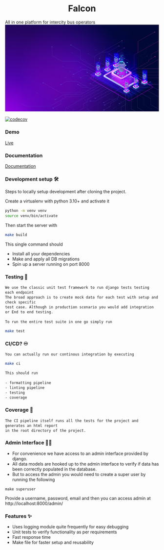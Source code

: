 <h1 align="center">Falcon</h1>
All in one platform for intercity bus operators

<img src="https://github.com/gurupratap-matharu/midware/blob/master/staticfiles/img/hero.jpg" alt="drawing" width="1920"/>

[![codecov](https://codecov.io/gh/gurupratap-matharu/falcon/branch/master/graph/badge.svg?token=DOIZxrPhqc)](https://codecov.io/gh/gurupratap-matharu/falcon)

### Demo

[Live](https://falconhunt.xyz)

### Documentation

[Documentation](https://gurupratap-matharu.github.io/falcon/)

### Development setup 🛠

Steps to locally setup development after cloning the project.

Create a virtualenv with python 3.10+ and activate it

```bash
python -m venv venv
source venv/bin/activate
```

Then start the server with

```bash
make build
```

This single command should

- Install all your dependencies
- Make and apply all DB migrations
- Spin up a server running on port 8000

### Testing 🧪

    We use the classic unit test framework to run django tests testing each endpoint
    The broad approach is to create mock data for each test with setup and check specific
    test case. Although in production scenario you would add integration or End to end testing.

    To run the entire test suite in one go simply run

```bash
make test
```

### CI/CD? ♾️

    You can actually run our continous integration by executing

```bash
make ci
```

    This should run

    - formatting pipeline
    - linting pipeline
    - testing
    - coverage

### Coverage 🎪

    The CI pipeline itself runs all the tests for the project and generates an html report
    in the root directory of the project.

### Admin Interface 👩‍💼

- For convenience we have access to an admin interface provided by django.
- All data models are hooked up to the admin interface to verify if data has been correctly
  populated in the database.
- But to access the admin you would need to create a super user by running the following

```
make superuser
```

Provide a username, password, email and then you can access admin at http://localhost:8000/admin/

### Features ✨

- Uses logging module quite frequently for easy debugging
- Unit tests to verify functionality as per requirements
- Fast response time
- Make file for faster setup and reusability
